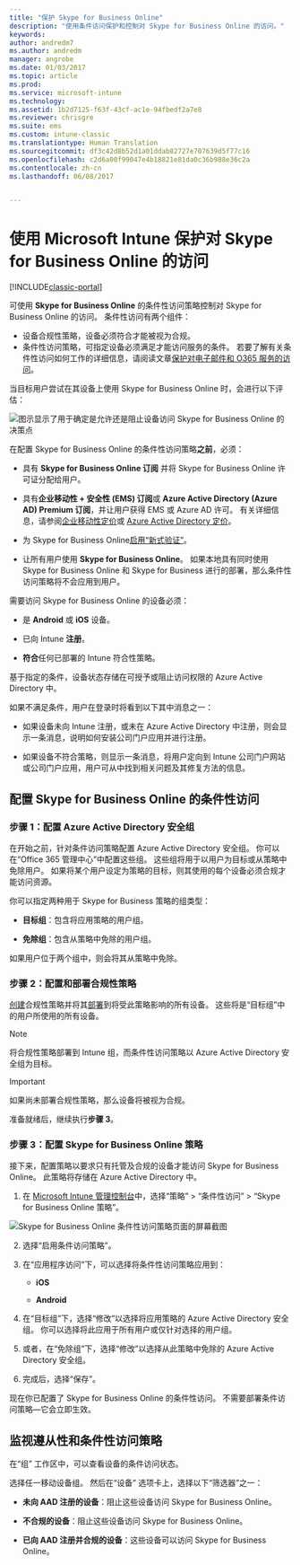 ```yaml
---
title: "保护 Skype for Business Online"
description: "使用条件访问保护和控制对 Skype for Business Online 的访问。"
keywords: 
author: andredm7
ms.author: andredm
manager: angrobe
ms.date: 01/03/2017
ms.topic: article
ms.prod: 
ms.service: microsoft-intune
ms.technology: 
ms.assetid: 1b2d7125-f63f-43cf-ac1e-94fbedf2a7e8
ms.reviewer: chrisgre
ms.suite: ems
ms.custom: intune-classic
ms.translationtype: Human Translation
ms.sourcegitcommit: df3c42d8b52d1a01ddab82727e707639d5f77c16
ms.openlocfilehash: c2d6a00f99047e4b18821e81da0c36b988e36c2a
ms.contentlocale: zh-cn
ms.lasthandoff: 06/08/2017


---
```


# <a name="protect-access-to-skype-for-business-online-with-microsoft-intune"></a>使用 Microsoft Intune 保护对 Skype for Business Online 的访问

[!INCLUDE[classic-portal](../includes/classic-portal.md)]

可使用 **Skype for Business Online** 的条件性访问策略控制对 Skype for Business Online 的访问。
条件性访问有两个组件：
- 设备合规性策略，设备必须符合才能被视为合规。
- 条件性访问策略，可指定设备必须满足才能访问服务的条件。
若要了解有关条件性访问如何工作的详细信息，请阅读文章[保护对电子邮件和 O365 服务的访问](restrict-access-to-email-and-o365-services-with-microsoft-intune.md)。

当目标用户尝试在其设备上使用 Skype for Business Online 时，会进行以下评估：

![图示显示了用于确定是允许还是阻止设备访问 Skype for Business Online 的决策点](../media/ConditionalAccess_SkypeforBusiness.png)

在配置 Skype for Business Online 的条件性访问策略**之前**，必须：
- 具有 **Skype for Business Online 订阅** 并将 Skype for Business Online 许可证分配给用户。
- 具有**企业移动性 + 安全性 (EMS) 订阅**或 **Azure Active Directory (Azure AD) Premium 订阅**，并让用户获得 EMS 或 Azure AD 许可。 有关详细信息，请参阅[企业移动性定价](https://www.microsoft.com/cloud-platform/enterprise-mobility-pricing)或 [Azure Active Directory 定价](https://azure.microsoft.com/pricing/details/active-directory/)。

-   为 Skype for Business Online[启用“新式验证”](/intune-classic/deploy-use/restrict-access-to-skype-for-business-online-with-microsoft-intune)。
-  让所有用户使用 **Skype for Business Online**。 如果本地具有同时使用 Skype for Business Online 和 Skype for Business 进行的部署，那么条件性访问策略将不会应用到用户。

需要访问 Skype for Business Online 的设备必须：

-   是 **Android** 或 **iOS** 设备。

-   已向 Intune **注册**。

-   **符合**任何已部署的 Intune 符合性策略。


基于指定的条件，设备状态存储在可授予或阻止访问权限的 Azure Active Directory 中。

如果不满足条件，用户在登录时将看到以下其中消息之一：

-   如果设备未向 Intune 注册，或未在 Azure Active Directory 中注册，则会显示一条消息，说明如何安装公司门户应用并进行注册。

-   如果设备不符合策略，则显示一条消息，将用户定向到 Intune 公司门户网站或公司门户应用，用户可从中找到相关问题及其修复方法的信息。

## <a name="configure-conditional-access-for-skype-for-business-online"></a>配置 Skype for Business Online 的条件性访问

### <a name="step-1-configure-azure-active-directory-security-groups"></a>步骤 1：配置 Azure Active Directory 安全组
在开始之前，针对条件访问策略配置 Azure Active Directory 安全组。 你可以在“Office 365 管理中心”中配置这些组。 这些组将用于以用户为目标或从策略中免除用户。 如果将某个用户设定为策略的目标，则其使用的每个设备必须合规才能访问资源。

你可以指定两种用于 Skype for Business 策略的组类型：

-   **目标组**：包含将应用策略的用户组。

-   **免除组**：包含从策略中免除的用户组。

如果用户位于两个组中，则会将其从策略中免除。

### <a name="step-2-configure-and-deploy-a-compliance-policy"></a>步骤 2：配置和部署合规性策略
[创建](create-a-device-compliance-policy-in-microsoft-intune.md)合规性策略并将其[部署](deploy-and-monitor-a-device-compliance-policy-in-microsoft-intune.md)到将受此策略影响的所有设备。 这些将是“目标组”中的用户所使用的所有设备。

> [!NOTE]
> 将合规性策略部署到 Intune 组，而条件性访问策略以 Azure Active Directory 安全组为目标。


> [!IMPORTANT]
> 如果尚未部署合规性策略，那么设备将被视为合规。

准备就绪后，继续执行**步骤 3**。

### <a name="step-3-configure-the-skype-for-business-online-policy"></a>步骤 3：配置 Skype for Business Online 策略
接下来，配置策略以要求只有托管及合规的设备才能访问 Skype for Business Online。 此策略将存储在 Azure Active Directory 中。

1.  在 [Microsoft Intune 管理控制台](https://manage.microsoft.com)中，选择“策略” > “条件性访问” > “Skype for Business Online 策略”。

  ![Skype for Business Online 条件性访问策略页面的屏幕截图](./media/conditional_access_SFBPolicy.png)

2.  选择“启用条件访问策略”。

3.  在“应用程序访问”下，可以选择将条件性访问策略应用到：

    -   **iOS**

    -   **Android**

4.  在“目标组”下，选择“修改”以选择将应用策略的 Azure Active Directory 安全组。 你可以选择将此应用于所有用户或仅针对选择的用户组。

5.  或者，在“免除组”下，选择“修改”以选择从此策略中免除的 Azure Active Directory 安全组。

6.  完成后，选择“保存”。

现在你已配置了 Skype for Business Online 的条件性访问。 不需要部署条件访问策略—它会立即生效。


## <a name="monitor-the-compliance-and-conditional-access-policies"></a>监视遵从性和条件性访问策略
在“组”  工作区中，可以查看设备的条件访问状态。

选择任一移动设备组。 然后在“设备” 选项卡上，选择以下“筛选器”之一：

* **未向 AAD 注册的设备**：阻止这些设备访问 Skype for Business Online。

* **不合规的设备**：阻止这些设备访问 Skype for Business Online。

* **已向 AAD 注册并合规的设备**：这些设备可以访问 Skype for Business Online。

